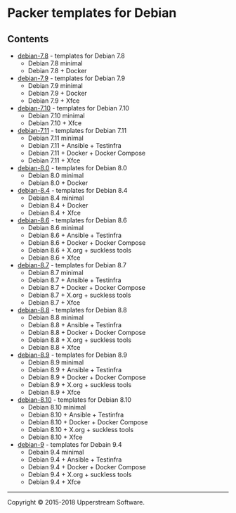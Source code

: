 # Packer templates for Debian

## Contents

* [debian-7.8](debian-7.8/README.mdown) - templates for Debian 7.8
    * Debian 7.8 minimal
    * Debian 7.8 + Docker
* [debian-7.9](debian-7.9/README.mdown) - templates for Debian 7.9
    * Debian 7.9 minimal
    * Debian 7.9 + Docker
    * Debian 7.9 + Xfce
* [debian-7.10](debian-7.10/README.mdown) - templates for Debian 7.10
    * Debian 7.10 minimal
    * Debian 7.10 + Xfce
* [debian-7.11](debian-7.11/README.mdown) - templates for Debian 7.11
    * Debian 7.11 minimal
    * Debian 7.11 + Ansible + Testinfra
    * Debian 7.11 + Docker + Docker Compose
    * Debian 7.11 + Xfce
* [debian-8.0](debian-8.0/README.mdown) - templates for Debian 8.0
    * Debian 8.0 minimal
    * Debian 8.0 + Docker
* [debian-8.4](debian-8.4/README.mdown) - templates for Debian 8.4
    * Debian 8.4 minimal
    * Debian 8.4 + Docker
    * Debian 8.4 + Xfce
* [debian-8.6](debian-8.6/README.mdown) - templates for Debian 8.6
    * Debian 8.6 minimal
    * Debian 8.6 + Ansible + Testinfra
    * Debian 8.6 + Docker + Docker Compose
    * Debian 8.6 + X.org + suckless tools
    * Debian 8.6 + Xfce
* [debian-8.7](debian-8.7/README.mdown) - templates for Debian 8.7
    * Debian 8.7 minimal
    * Debian 8.7 + Ansible + Testinfra
    * Debian 8.7 + Docker + Docker Compose
    * Debian 8.7 + X.org + suckless tools
    * Debian 8.7 + Xfce
* [debian-8.8](debian-8.8/README.mdown) - templates for Debian 8.8
    * Debian 8.8 minimal
    * Debian 8.8 + Ansible + Testinfra
    * Debian 8.8 + Docker + Docker Compose
    * Debian 8.8 + X.org + suckless tools
    * Debian 8.8 + Xfce
* [debian-8.9](debian-8.9/README.mdown) - templates for Debian 8.9
    * Debian 8.9 minimal
    * Debian 8.9 + Ansible + Testinfra
    * Debian 8.9 + Docker + Docker Compose
    * Debian 8.9 + X.org + suckless tools
    * Debian 8.9 + Xfce
* [debian-8.10](debian-8.10/README.mdown) - templates for Debian 8.10
    * Debian 8.10 minimal
    * Debian 8.10 + Ansible + Testinfra
    * Debian 8.10 + Docker + Docker Compose
    * Debian 8.10 + X.org + suckless tools
    * Debian 8.10 + Xfce
* [debian-9](debian-9/README.mdown) - templates for Debain 9.4
    * Debain 9.4 minimal
    * Debian 9.4 + Ansible + Testinfra
    * Debian 9.4 + Docker + Docker Compose
    * Debian 9.4 + X.org + suckless tools
    * Debian 9.4 + Xfce

- - -

Copyright &copy; 2015-2018 Upperstream Software.
